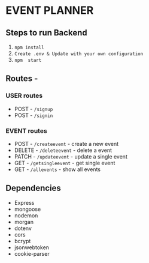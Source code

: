 # EVENT PLANNER

## Steps to run Backend

1. `npm install`
2. `Create .env & Update with your own configuration`
3. `npm  start`

## Routes -

### USER routes

- POST - `/signup`
- POST - `/signin`

### EVENT routes

- POST - `/createevent` - create a new event
- DELETE - `/deleteevent` - delete a event
- PATCH - `/updateevent` - update a single event
- GET - `/getsingleevent` - get single event
- GET - `/allevents` - show all events

## Dependencies

- Express
- mongoose
- nodemon
- morgan
- dotenv
- cors
- bcrypt
- jsonwebtoken
- cookie-parser
